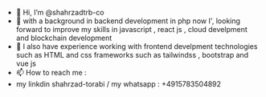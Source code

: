 - 👋 Hi, I’m @shahrzadtrb-co
- 👀 with a background in backend development in php now I', looking forward to improve my skills in javascript , react js , cloud develpment and blockchain development
- 🌱 I also have experience working with frontend develpment technologies such as HTML and css frameworks such as tailwindss , bootstrap and vue js
- 📫 How to reach me :
-  my linkdin shahrzad-torabi   / my whatsapp : +4915783504892


<!---
shahrzadtrb-co/shahrzadtrb-co is a ✨ special ✨ repository because its `README.md` (this file) appears on your GitHub profile.
You can click the Preview link to take a look at your changes.
--->
